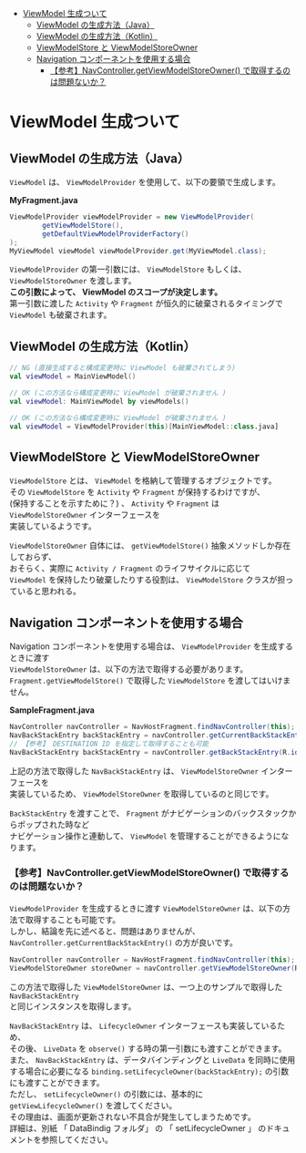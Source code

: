 <!-- TOC START min:1 max:3 link:true asterisk:false update:true -->
- [ViewModel 生成ついて](#viewmodel-生成ついて)
  - [ViewModel の生成方法（Java）](#viewmodel-の生成方法java)
  - [ViewModel の生成方法（Kotlin）](#viewmodel-の生成方法kotlin)
  - [ViewModelStore と ViewModelStoreOwner](#viewmodelstore-と-viewmodelstoreowner)
  - [Navigation コンポーネントを使用する場合](#navigation-コンポーネントを使用する場合)
    - [【参考】NavController.getViewModelStoreOwner() で取得するのは問題ないか？](#参考navcontrollergetviewmodelstoreowner-で取得するのは問題ないか)
<!-- TOC END -->


# ViewModel 生成ついて

## ViewModel の生成方法（Java）

`ViewModel` は、 `ViewModelProvider` を使用して、以下の要領で生成します。

**MyFragment.java**

```java
ViewModelProvider viewModelProvider = new ViewModelProvider(
        getViewModelStore(),
        getDefaultViewModelProviderFactory()
);
MyViewModel viewModel viewModelProvider.get(MyViewModel.class);
```

`ViewModelProvider` の第一引数には、 `ViewModelStore` もしくは、 `ViewModelStoreOwner` を渡します。  
**この引数によって、 ViewModel のスコープが決定します。**  
第一引数に渡した `Activity` や `Fragment` が恒久的に破棄されるタイミングで `ViewModel` も破棄されます。


## ViewModel の生成方法（Kotlin）

```Kotlin
// NG (直接生成すると構成変更時に ViewModel も破棄されてしまう)
val viewModel = MainViewModel()

// OK (この方法なら構成変更時に ViewModel が破棄されません )
val viewModel: MainViewModel by viewModels()

// OK (この方法なら構成変更時に ViewModel が破棄されません )
val viewModel = ViewModelProvider(this)[MainViewModel::class.java]
```


## ViewModelStore と ViewModelStoreOwner

`ViewModelStore` とは、 `ViewModel` を格納して管理するオブジェクトです。  
その `ViewModelStore` を `Activity` や `Fragment` が保持するわけですが、  
(保持することを示すために？) 、 `Activity` や `Fragment` は `ViewModelStoreOwner` インターフェースを  
実装しているようです。

`ViewModelStoreOwner` 自体には、 `getViewModelStore()` 抽象メソッドしか存在しておらず、  
おそらく、実際に `Activity / Fragment` のライフサイクルに応じて  
`ViewModel` を保持したり破棄したりする役割は、 `ViewModelStore` クラスが担っていると思われる。


## Navigation コンポーネントを使用する場合

Navigation コンポーネントを使用する場合は、 `ViewModelProvider` を生成するときに渡す  
`ViewModelStoreOwner` は、以下の方法で取得する必要があります。  
`Fragment.getViewModelStore()` で取得した `ViewModelStore` を渡してはいけません。  

**SampleFragment.java**

```Java
NavController navController = NavHostFragment.findNavController(this); // this は Fragment を示す。
NavBackStackEntry backStackEntry = navController.getCurrentBackStackEntry();
// 【参考】 DESTINATION ID を指定して取得することも可能
NavBackStackEntry backStackEntry = navController.getBackStackEntry(R.id.nav_destination_id);
```

上記の方法で取得した `NavBackStackEntry` は、 `ViewModelStoreOwner` インターフェースを  
実装しているため、 `ViewModelStoreOwner` を取得しているのと同じです。

`BackStackEntry` を渡すことで、 `Fragment` がナビゲーションのバックスタックからポップされた時など  
ナビゲーション操作と連動して、 `ViewModel` を管理することができるようになります。


### 【参考】NavController.getViewModelStoreOwner() で取得するのは問題ないか？

`ViewModelProvider` を生成するときに渡す `ViewModelStoreOwner` は、以下の方法で取得することも可能です。  
しかし、結論を先に述べると、問題はありませんが、 `NavController.getCurrentBackStackEntry()` の方が良いです。

```Java
NavController navController = NavHostFragment.findNavController(this); // this は Fragment を示す。
ViewModelStoreOwner storeOwner = navController.getViewModelStoreOwner(R.id.nav_graph_id),
```

この方法で取得した `ViewModelStoreOwner` は、一つ上のサンプルで取得した `NavBackStackEntry`  
と同じインスタンスを取得します。

`NavBackStackEntry` は、 `LifecycleOwner` インターフェースも実装しているため、  
その後、 `LiveData` を `observe()` する時の第一引数にも渡すことができます。  
また、 `NavBackStackEntry` は、データバインディングと `LiveData` を同時に使用する場合に必要になる
`binding.setLifecycleOwner(backStackEntry);` の引数にも渡すことができます。  
ただし、 `setLifecycleOwner()` の引数には、基本的に `getViewLifecycleOwner()` を渡してください。  
その理由は、画面が更新されない不具合が発生してしまうためです。  
詳細は、別紙 「 DataBindig フォルダ」 の 「 setLifecycleOwner 」 のドキュメントを参照してください。
